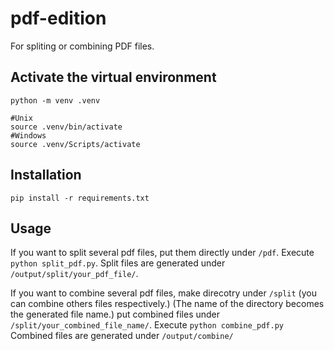 # pdf-edition
For spliting or combining PDF files.


## Activate the virtual environment
```
python -m venv .venv
```

```
#Unix
source .venv/bin/activate
#Windows
source .venv/Scripts/activate
```

## Installation
```
pip install -r requirements.txt
```


## Usage
If you want to split several pdf files, put them directly under `/pdf`.
Execute `python split_pdf.py`.
Split files are generated under `/output/split/your_pdf_file/`.


If you want to combine several pdf files, make direcotry under `/split` (you can combine others files respectively.)
(The name of the directory becomes the generated file name.)
put combined files under `/split/your_combined_file_name/`.
Execute `python combine_pdf.py`
Combined files are generated under `/output/combine/`
